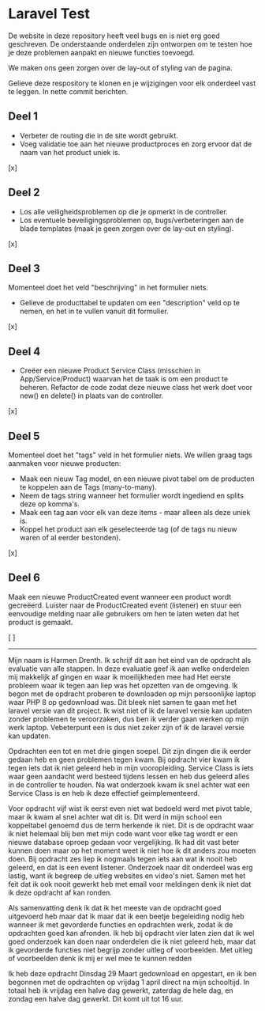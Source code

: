 # Laravel Test
De website in deze repository heeft veel bugs en is niet erg goed geschreven. De onderstaande onderdelen zijn ontworpen om te testen hoe je deze problemen aanpakt en nieuwe functies toevoegd.

We maken ons geen zorgen over de lay-out of styling van de pagina. 

Gelieve deze respository te klonen en je wijzigingen voor elk onderdeel vast te leggen. In nette commit berichten.

## Deel 1

* Verbeter de routing die in de site wordt gebruikt.
* Voeg validatie toe aan het nieuwe productproces en zorg ervoor dat de naam van het product uniek is.

[x]

## Deel 2

* Los alle veiligheidsproblemen op die je opmerkt in de controller.
* Los eventuele beveiligingsproblemen op, bugs/verbeteringen aan de blade templates (maak je geen zorgen over de lay-out en styling).

[x]

## Deel 3

Momenteel doet het veld "beschrijving" in het formulier niets.

* Gelieve de producttabel te updaten om een "description" veld op te nemen, en het in te vullen vanuit dit formulier.

[x]

## Deel 4

* Creëer een nieuwe Product Service Class (misschien in App/Service/Product) waarvan het de taak is om een product te beheren.
Refactor de code zodat deze nieuwe class het werk doet voor new() en delete() in plaats van de controller.

[x]

## Deel 5

Momenteel doet het "tags" veld in het formulier niets. We willen graag tags aanmaken voor nieuwe producten:

* Maak een nieuw Tag model, en een nieuwe pivot tabel om de producten te koppelen aan de Tags (many-to-many).
* Neem de tags string wanneer het formulier wordt ingediend en splits deze op komma's.
* Maak een tag aan voor elk van deze items - maar alleen als deze uniek is.
* Koppel het product aan elk geselecteerde tag (of de tags nu nieuw waren of al eerder bestonden).

[x]

## Deel 6

Maak een nieuwe ProductCreated event wanneer een product wordt gecreëerd.
Luister naar de ProductCreated event (listener) en stuur een eenvoudige melding naar alle gebruikers om hen te laten weten dat het product is gemaakt.

[ ]

------------------------------

Mijn naam is Harmen Drenth.
Ik schrijf dit aan het eind van de opdracht als evaluatie van alle stappen.
In deze evaluatie geef ik aan welke onderdelen mij makkelijk af gingen en waar ik moeilijkheden mee had
Het eerste probleem waar ik tegen aan liep was het opzetten van de omgeving.
Ik begon met de opdracht proberen te downloaden op mijn persoonlijke laptop waar PHP 8 op gedownload was.
Dit bleek niet samen te gaan met het laravel versie van dit project. 
Ik wist niet of ik de laravel versie kan updaten zonder problemen te veroorzaken, dus ben ik verder gaan werken op mijn werk laptop.
Vebeterpunt een is dus niet zeker zijn of ik de laravel versie kan updaten.

Opdrachten een tot en met drie gingen soepel. 
Dit zijn dingen die ik eerder gedaan heb en geen problemen tegen kwam.
Bij opdracht vier kwam ik tegen iets dat ik niet geleerd heb in mijn vooropleiding. 
Service Class is iets waar geen aandacht werd besteed tijdens lessen en heb dus geleerd alles in de controller te houden.
Na wat onderzoek kwam ik snel achter wat een Service Class is en heb ik deze effectief geimplementeerd.

Voor opdracht vijf wist ik eerst even niet wat bedoeld werd met pivot table, maar ik kwam al snel achter wat dit is. Dit werd in mijn school een koppeltabel genoemd dus de term herkende ik niet.
Dit is de opdracht waar ik niet helemaal blij ben met mijn code want voor elke tag wordt er een nieuwe database oproep gedaan voor vergelijking. 
Ik had dit vast beter kunnen doen maar op het moment weet ik niet hoe ik dit anders zou moeten doen.
Bij opdracht zes liep ik nogmaals tegen iets aan wat ik nooit heb geleerd, en dat is een event listener.
Onderzoek naar dit onderdeel was erg lastig, want ik begreep de uitleg websites en video's niet.
Samen met het feit dat ik ook nooit gewerkt heb met email voor meldingen denk ik niet dat ik deze opdracht af kan ronden.

Als samenvatting denk ik dat ik het meeste van de opdracht goed uitgevoerd heb maar dat ik maar dat ik een beetje begeleiding nodig heb wanneer ik met gevorderde functies en opdrachten werk, zodat ik de opdrachten goed kan afronden.
Ik heb bij opdracht vier laten zien dat ik wel goed onderzoek kan doen naar onderdelen die ik niet geleerd heb, maar dat ik gevorderde functies niet begrijp zonder uitleg of voorbeelden. 
Met uitleg of voorbeelden denk ik mij er wel mee te kunnen redden

Ik heb deze opdracht Dinsdag 29 Maart gedownload en opgestart, en ik ben begonnen met de opdrachten op vrijdag 1 april direct na mijn schooltijd. In totaal heb ik vrijdag een halve dag gewerkt, zaterdag de hele dag, en zondag een halve dag gewerkt. Dit komt uit tot 16 uur.